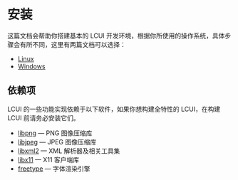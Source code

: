 # 安装

这篇文档会帮助你搭建基本的 LCUI 开发环境，根据你所使用的操作系统，具体步骤会有所不同，这里有两篇文档可以选择：

* [Linux](linux.md)
* [Windows](windows.md)

## 依赖项

LCUI 的一些功能实现依赖于以下软件，如果你想构建全特性的 LCUI，在构建 LCUI 前请务必安装它们。

* [libpng](http://www.libpng.org/pub/png/libpng.html) — PNG 图像压缩库
* [libjpeg](http://www.ijg.org/) — JPEG 图像压缩库
* [libxml2](http://xmlsoft.org/) — XML 解析器及相关工具集
* [libx11](https://www.x.org/) — X11 客户端库
* [freetype](https://www.freetype.org/) — 字体渲染引擎

